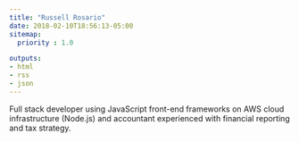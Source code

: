 ```yaml
---
title: "Russell Rosario"
date: 2018-02-10T18:56:13-05:00
sitemap:
  priority : 1.0

outputs:
- html
- rss
- json
---
```

<p>Full stack developer using JavaScript front-end frameworks on AWS cloud infrastructure (Node.js) and accountant experienced with financial reporting and tax strategy.</p>
